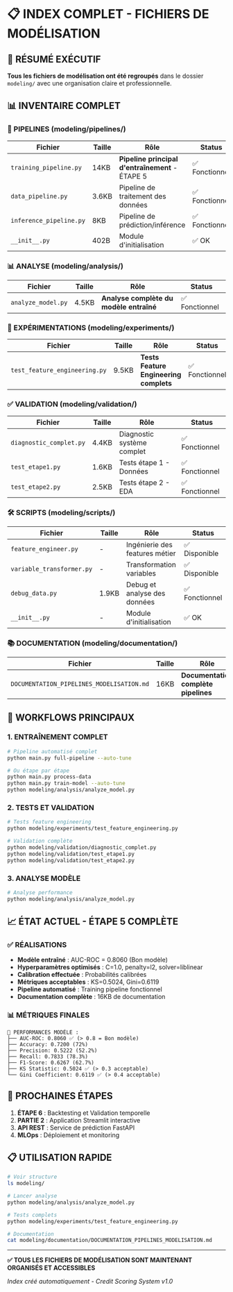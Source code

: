 # 📋 INDEX COMPLET - FICHIERS DE MODÉLISATION

## 🎯 RÉSUMÉ EXÉCUTIF

**Tous les fichiers de modélisation ont été regroupés** dans le dossier `modeling/` avec une organisation claire et professionnelle.

## 📊 INVENTAIRE COMPLET

### 🔧 PIPELINES (modeling/pipelines/)
| Fichier | Taille | Rôle | Status |
|---------|--------|------|--------|
| `training_pipeline.py` | 14KB | **Pipeline principal d'entraînement** - ÉTAPE 5 | ✅ Fonctionnel |
| `data_pipeline.py` | 3.6KB | Pipeline de traitement des données | ✅ Fonctionnel |
| `inference_pipeline.py` | 8KB | Pipeline de prédiction/inférence | ✅ Fonctionnel |
| `__init__.py` | 402B | Module d'initialisation | ✅ OK |

### 📊 ANALYSE (modeling/analysis/)
| Fichier | Taille | Rôle | Status |
|---------|--------|------|--------|
| `analyze_model.py` | 4.5KB | **Analyse complète du modèle entraîné** | ✅ Fonctionnel |

### 🧪 EXPÉRIMENTATIONS (modeling/experiments/)
| Fichier | Taille | Rôle | Status |
|---------|--------|------|--------|
| `test_feature_engineering.py` | 9.5KB | **Tests Feature Engineering complets** | ✅ Fonctionnel |

### ✅ VALIDATION (modeling/validation/)
| Fichier | Taille | Rôle | Status |
|---------|--------|------|--------|
| `diagnostic_complet.py` | 4.4KB | Diagnostic système complet | ✅ Fonctionnel |
| `test_etape1.py` | 1.6KB | Tests étape 1 - Données | ✅ Fonctionnel |
| `test_etape2.py` | 2.5KB | Tests étape 2 - EDA | ✅ Fonctionnel |

### 🛠️ SCRIPTS (modeling/scripts/)
| Fichier | Taille | Rôle | Status |
|---------|--------|------|--------|
| `feature_engineer.py` | - | Ingénierie des features métier | ✅ Disponible |
| `variable_transformer.py` | - | Transformation variables | ✅ Disponible |
| `debug_data.py` | 1.9KB | Debug et analyse des données | ✅ Fonctionnel |
| `__init__.py` | - | Module d'initialisation | ✅ OK |

### 📚 DOCUMENTATION (modeling/documentation/)
| Fichier | Taille | Rôle | Status |
|---------|--------|------|--------|
| `DOCUMENTATION_PIPELINES_MODELISATION.md` | 16KB | **Documentation complète pipelines** | ✅ Complète |

## 🚀 WORKFLOWS PRINCIPAUX

### 1. ENTRAÎNEMENT COMPLET
```bash
# Pipeline automatisé complet
python main.py full-pipeline --auto-tune

# Ou étape par étape
python main.py process-data
python main.py train-model --auto-tune
python modeling/analysis/analyze_model.py
```

### 2. TESTS ET VALIDATION
```bash
# Tests feature engineering
python modeling/experiments/test_feature_engineering.py

# Validation complète
python modeling/validation/diagnostic_complet.py
python modeling/validation/test_etape1.py
python modeling/validation/test_etape2.py
```

### 3. ANALYSE MODÈLE
```bash
# Analyse performance
python modeling/analysis/analyze_model.py
```

## 📈 ÉTAT ACTUEL - ÉTAPE 5 COMPLÈTE

### ✅ RÉALISATIONS
- **Modèle entraîné** : AUC-ROC = 0.8060 (Bon modèle)
- **Hyperparamètres optimisés** : C=1.0, penalty=l2, solver=liblinear
- **Calibration effectuée** : Probabilités calibrées
- **Métriques acceptables** : KS=0.5024, Gini=0.6119
- **Pipeline automatisé** : Training pipeline fonctionnel
- **Documentation complète** : 16KB de documentation

### 📊 MÉTRIQUES FINALES
```
🎯 PERFORMANCES MODÈLE :
├── AUC-ROC: 0.8060 ✅ (> 0.8 = Bon modèle)
├── Accuracy: 0.7200 (72%)
├── Precision: 0.5222 (52.2%)
├── Recall: 0.7833 (78.3%)
├── F1-Score: 0.6267 (62.7%)
├── KS Statistic: 0.5024 ✅ (> 0.3 acceptable)
└── Gini Coefficient: 0.6119 ✅ (> 0.4 acceptable)
```

## 🎯 PROCHAINES ÉTAPES

1. **ÉTAPE 6** : Backtesting et Validation temporelle
2. **PARTIE 2** : Application Streamlit interactive
3. **API REST** : Service de prédiction FastAPI
4. **MLOps** : Déploiement et monitoring

## 📋 UTILISATION RAPIDE

```bash
# Voir structure
ls modeling/

# Lancer analyse
python modeling/analysis/analyze_model.py

# Tests complets
python modeling/experiments/test_feature_engineering.py

# Documentation
cat modeling/documentation/DOCUMENTATION_PIPELINES_MODELISATION.md
```

---
**✅ TOUS LES FICHIERS DE MODÉLISATION SONT MAINTENANT ORGANISÉS ET ACCESSIBLES**

*Index créé automatiquement - Credit Scoring System v1.0* 